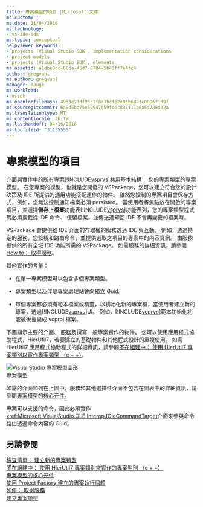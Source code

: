 ```yaml
---
title: 專案模型的項目 |Microsoft 文件
ms.custom: ''
ms.date: 11/04/2016
ms.technology:
- vs-ide-sdk
ms.topic: conceptual
helpviewer_keywords:
- projects [Visual Studio SDK], implementation considerations
- project models
- projects [Visual Studio SDK], elements
ms.assetid: a1dbe0dc-68da-45d7-8704-5b43ff7e4fc4
author: gregvanl
ms.author: gregvanl
manager: douge
ms.workload:
- vssdk
ms.openlocfilehash: 4933e73df93c1f8a3bcf62e03b6883c0096f1d8f
ms.sourcegitcommit: 6a9d5bd75e50947659fd6c837111a6a547884e2a
ms.translationtype: MT
ms.contentlocale: zh-TW
ms.lasthandoff: 04/16/2018
ms.locfileid: "31135555"
---
```

# <a name="elements-of-a-project-model"></a>專案模型的項目
介面與實作中的所有專案[!INCLUDE[vsprvs](../../code-quality/includes/vsprvs_md.md)]共用基本結構： 您的專案類型的專案模型。 在您專案的模型，也就是您開發的 VSPackage，您可以建立符合您的設計決策及 IDE 所提供的通用功能搭配運作的物件。 雖然您控制的專案項目會保存方式，例如，您無法控制通知檔案必須 persisted。 當使用者將焦點放在開啟的專案項目，並選擇**儲存**上**檔案**功能表[!INCLUDE[vsprvs](../../code-quality/includes/vsprvs_md.md)]功能表列，您的專案類型程式碼必須攔截從 IDE 命令、 保留檔案，並傳送通知回 IDE 不會再變更的檔案時。  
  
 VSPackage 會提供給 IDE 介面的存取權的服務透過 IDE 與互動。 例如，透過特定的服務，您監視和路由命令，並提供選取之項目的專案中的內容資訊。 由服務提供的所有全域 IDE 功能所需的 VSPackage。 如需服務的詳細資訊，請參閱[How to： 取得服務](../../extensibility/how-to-get-a-service.md)。  
  
 其他實作的考量：  
  
-   在單一專案模型可以包含多個專案類型。  
  
-   專案類型以及伴隨專案處理站會向獨立 Guid。  
  
-   每個專案都必須有範本檔案或精靈，以初始化新的專案檔，當使用者建立新的專案，透過[!INCLUDE[vsprvs](../../code-quality/includes/vsprvs_md.md)]UI。 例如，[!INCLUDE[vcprvc](../../code-quality/includes/vcprvc_md.md)]範本初始化功能最後會變成.vcproj 檔案。  
  
 下圖顯示主要的介面、 服務及撰寫一般專案實作的物件。 您可以使用應用程式協助程式，HierUtil7，若要建立的基礎物件和其他程式設計的重複使用。 如需 HierUtil7 應用程式協助程式的詳細資訊，請參閱[不在組建中： 使用 HierUtil7 專案類別以實作專案類型 （c + +）](http://msdn.microsoft.com/en-us/a5c16a09-94a2-46ef-87b5-35b815e2f346)。  
  
 ![Visual Studio 專案模型圖形](../../extensibility/internals/media/vsprojectmodel.gif "vsProjectModel")  
專案模型  
  
 如需的介面和列在上圖中，服務和其他選擇性介面不包含在圖表中的詳細資訊，請參閱[專案模型的核心元件](../../extensibility/internals/project-model-core-components.md)。  
  
 專案可以支援的命令，因此必須實作<xref:Microsoft.VisualStudio.OLE.Interop.IOleCommandTarget>介面來參與命令路由透過命令內容的 Guid。  
  
## <a name="see-also"></a>另請參閱  
 [檢查清單： 建立新的專案類型](../../extensibility/internals/checklist-creating-new-project-types.md)   
 [不在組建中： 使用 HierUtil7 專案類別來實作的專案型別 （c + +）](http://msdn.microsoft.com/en-us/a5c16a09-94a2-46ef-87b5-35b815e2f346)   
 [專案模型的核心元件](../../extensibility/internals/project-model-core-components.md)   
 [使用 Project Factory 建立的專案執行個體](../../extensibility/internals/creating-project-instances-by-using-project-factories.md)   
 [如何： 取得服務](../../extensibility/how-to-get-a-service.md)   
 [建立專案類型](../../extensibility/internals/creating-project-types.md)